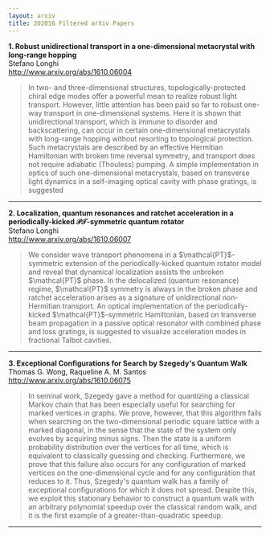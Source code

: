 ```yaml
---
layout: arxiv
title: 202016 Filtered arXiv Papers
---
```


**1.    Robust unidirectional transport in a one-dimensional metacrystal with long-range hopping**  
Stefano Longhi  
http://www.arxiv.org/abs/1610.06004  
<blockquote>
<p>
In two- and three-dimensional structures, topologically-protected chiral edge modes offer a powerful mean to realize robust light transport. However, little attention has been paid so far to robust one-way transport in one-dimensional systems. Here it is shown that unidirectional transport, which is immune to disorder and backscattering, can occur in certain one-dimensional metacrystals with long-range hopping without resorting to topological protection. Such metacrystals are described by an effective Hermitian Hamiltonian with broken time reversal symmetry, and transport does not require adiabatic (Thouless) pumping. A simple implementation in optics of such one-dimensional metacrystals, based on transverse light dynamics in a self-imaging optical cavity with phase gratings, is suggested
</p>
</blockquote>

------

**2.    Localization, quantum resonances and ratchet acceleration in a periodically-kicked $\mathcal{PT}$-symmetric quantum rotator**  
Stefano Longhi  
http://www.arxiv.org/abs/1610.06007  
<blockquote>
<p>
We consider wave transport phenomena in a $\mathcal{PT}$-symmetric extension of the periodically-kicked quantum rotator model and reveal that dynamical localization assists the unbroken $\mathcal{PT}$ phase. In the delocalized (quantum resonance) regime, $\mathcal{PT}$ symmetry is always in the broken phase and ratchet acceleration arises as a signature of unidirectional non-Hermitian transport. An optical implementation of the periodically-kicked $\mathcal{PT}$-symmetric Hamiltonian, based on transverse beam propagation in a passive optical resonator with combined phase and loss gratings, is suggested to visualize acceleration modes in fractional Talbot cavities.
</p>
</blockquote>

------

**3.    Exceptional Configurations for Search by Szegedy's Quantum Walk**  
Thomas G. Wong, Raqueline A. M. Santos  
http://www.arxiv.org/abs/1610.06075  
<blockquote>
<p>
In seminal work, Szegedy gave a method for quantizing a classical Markov chain that has been especially useful for searching for marked vertices in graphs. We prove, however, that this algorithm fails when searching on the two-dimensional periodic square lattice with a marked diagonal, in the sense that the state of the system only evolves by acquiring minus signs. Then the state is a uniform probability distribution over the vertices for all time, which is equivalent to classically guessing and checking. Furthermore, we prove that this failure also occurs for any configuration of marked vertices on the one-dimensional cycle and for any configuration that reduces to it. Thus, Szegedy's quantum walk has a family of exceptional configurations for which it does not spread. Despite this, we exploit this stationary behavior to construct a quantum walk with an arbitrary polynomial speedup over the classical random walk, and it is the first example of a greater-than-quadratic speedup.
</p>
</blockquote>

------

